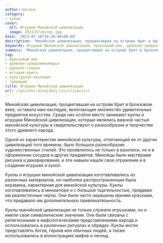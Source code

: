 ```yaml
---
author: morava
category:
- куклы
cover:
  alt: Игрушки Минойской цивилизации
  image: 2023/07/minos.jpg
date: '2023-07-16T18:30:48+00:00'
description: 'Минойская цивилизация, процветавшая на острове Крит в бронзовом веке, оставила нам наследие, включающее множество удивительных предметов искусства. Среди...'
keywords: Игрушки Минойской цивилизации, бронзовый-век, древнее-средиземноморье, древняя-греция, история-крита, культурное-наследие, традиции, минойской, куклы, цивилизации, культуры, предметов, игрушки, народа, других, только, изготавливались, различных, использовались, минойская, цивилизация, процветавшая
summary: 'Минойская цивилизация, процветавшая на острове Крит в бронзовом веке, оставила нам наследие, включающее множество удивительных предметов искусства. Среди...'
tag:
- бронзовый-век
- древнее-средиземноморье
- древняя-греция
- история-крита
- культурное-наследие
- традиции
title: Игрушки Минойской цивилизации
url: /igrushki-minojskoj-czivilizaczii/
---
```


Минойская цивилизация, процветавшая на острове Крит в бронзовом веке, оставила нам наследие, включающее множество удивительных предметов искусства. Среди них особое место занимают куклы и игрушки Минойской цивилизации, которые являлись важной частью минойской культуры и свидетельствуют о разнообразии и творчестве этого древнего народа.

Одной из характеристик минойской культуры, отличающей ее от других цивилизаций того времени, было большое разнообразие художественных стилей. Это проявлялось не только в вазописи, но и в оформлении сосудов и других предметов. Минойцы были мастерами рисунка и декорирования, и эти навыки нашли свое отражение и в создании игрушек и кукол.

Куклы и игрушки минойской цивилизации изготавливались из различных материалов, но наиболее распространенным была керамика, характерная для минойской культуры. Куклы изготавливались в миниатюре и с большой тщательностью, придавая им реалистичные черты. Они были часто окрашены яркими красками, что придавало им дополнительную привлекательность.

Куклы минойской цивилизации не только служили игрушками, но и имели свои символические значения. Они были связаны с религиозными и мифологическими представлениями народа и использовались в различных ритуалах и обрядах. Куклы могли представлять богов, героев или обычных людей, а также использовались в иллюстрациях мифов и легенд.